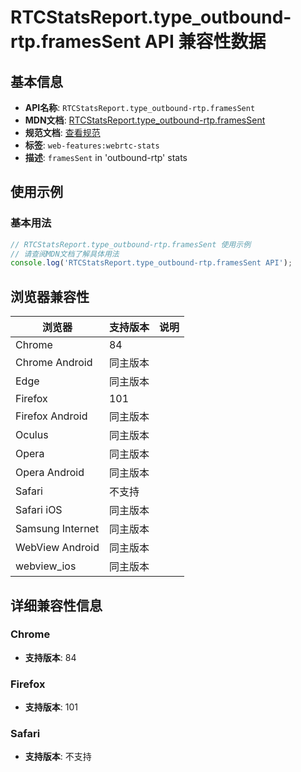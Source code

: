 # RTCStatsReport.type_outbound-rtp.framesSent API 兼容性数据

## 基本信息

- **API名称**: `RTCStatsReport.type_outbound-rtp.framesSent`
- **MDN文档**: [RTCStatsReport.type_outbound-rtp.framesSent](https://developer.mozilla.org/docs/Web/API/RTCOutboundRtpStreamStats/framesSent)
- **规范文档**: [查看规范](https://w3c.github.io/webrtc-stats/#dom-rtcoutboundrtpstreamstats-framessent)
- **标签**: `web-features:webrtc-stats`
- **描述**: `framesSent` in 'outbound-rtp' stats

## 使用示例

### 基本用法

```javascript
// RTCStatsReport.type_outbound-rtp.framesSent 使用示例
// 请查阅MDN文档了解具体用法
console.log('RTCStatsReport.type_outbound-rtp.framesSent API');
```

## 浏览器兼容性

| 浏览器 | 支持版本 | 说明 |
|--------|----------|------|
| Chrome | 84 |  |
| Chrome Android | 同主版本 |  |
| Edge | 同主版本 |  |
| Firefox | 101 |  |
| Firefox Android | 同主版本 |  |
| Oculus | 同主版本 |  |
| Opera | 同主版本 |  |
| Opera Android | 同主版本 |  |
| Safari | 不支持 |  |
| Safari iOS | 同主版本 |  |
| Samsung Internet | 同主版本 |  |
| WebView Android | 同主版本 |  |
| webview_ios | 同主版本 |  |

## 详细兼容性信息

### Chrome

- **支持版本**: 84

### Firefox

- **支持版本**: 101

### Safari

- **支持版本**: 不支持


